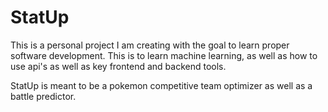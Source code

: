 # StatUp

This is a personal project I am creating with the goal to learn proper software development. This is to learn machine learning, as well as how to use api's as well as key frontend and backend tools.

StatUp is meant to be a pokemon competitive team optimizer as well as a battle predictor.